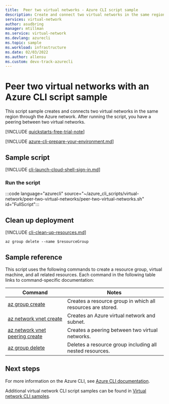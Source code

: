 ```yaml
---
title:  Peer two virtual networks - Azure CLI script sample
description: Create and connect two virtual networks in the same region through the Azure network by using an Azure CLI script sample.
services: virtual-network
author: asudbring
manager: mtillman
ms.service: virtual-network
ms.devlang: azurecli
ms.topic: sample
ms.workload: infrastructure
ms.date: 02/03/2022
ms.author: allensu 
ms.custom: devx-track-azurecli
---
```


# Peer two virtual networks with an Azure CLI script sample

This script sample creates and connects two virtual networks in the same region through the Azure network. After running the script, you have a peering between two virtual networks.

[!INCLUDE [quickstarts-free-trial-note](../../../includes/quickstarts-free-trial-note.md)]

[!INCLUDE [azure-cli-prepare-your-environment.md](~/articles/reusable-content/azure-cli/azure-cli-prepare-your-environment.md)]

## Sample script

[!INCLUDE [cli-launch-cloud-shell-sign-in.md](../../../includes/cli-launch-cloud-shell-sign-in.md)]

### Run the script

:::code language="azurecli" source="~/azure_cli_scripts/virtual-network/peer-two-virtual-networks/peer-two-virtual-networks.sh" id="FullScript":::

## Clean up deployment

[!INCLUDE [cli-clean-up-resources.md](../../../includes/cli-clean-up-resources.md)]

```azurecli
az group delete --name $resourceGroup
```

## Sample reference

This script uses the following commands to create a resource group, virtual machine, and all related resources. Each command in the following table links to command-specific documentation:

| Command | Notes |
|---|---|
| [az group create](/cli/azure/group) | Creates a resource group in which all resources are stored. |
| [az network vnet create](/cli/azure/network/vnet) | Creates an Azure virtual network and subnet. |
| [az network vnet peering create](/cli/azure/network/vnet/peering) | Creates a peering between two virtual networks.  |
| [az group delete](/cli/azure/vm/extension) | Deletes a resource group including all nested resources. |

## Next steps

For more information on the Azure CLI, see [Azure CLI documentation](/cli/azure).

Additional virtual network CLI script samples can be found in [Virtual network CLI samples](../cli-samples.md).